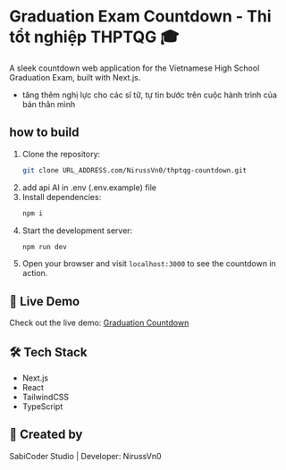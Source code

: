 # Graduation Exam Countdown - Thi tổt nghiệp THPTQG 🎓

A sleek countdown web application for the Vietnamese High School Graduation Exam, built with Next.js.

- tăng thêm nghị lực cho các sĩ tữ, tự tin bước trên cuộc hành trình của bản thân mình

## how to build

1. Clone the repository:
   ```bash
   git clone URL_ADDRESS.com/NirussVn0/thptqg-countdown.git
   ```
2. add api AI in .env (.env.example) file
3. Install dependencies:
   ```bash
   npm i
   ```
4. Start the development server:
   ```bash
   npm run dev
   ```
5. Open your browser and visit `localhost:3000` to see the countdown in action.

## 🌟 Live Demo

Check out the live demo: [Graduation Countdown](https://thptqg-countdown.vercel.app)

## 🛠️ Tech Stack

- Next.js
- React
- TailwindCSS
- TypeScript

## 🎨 Created by

SabiCoder Studio | Developer: NirussVn0
